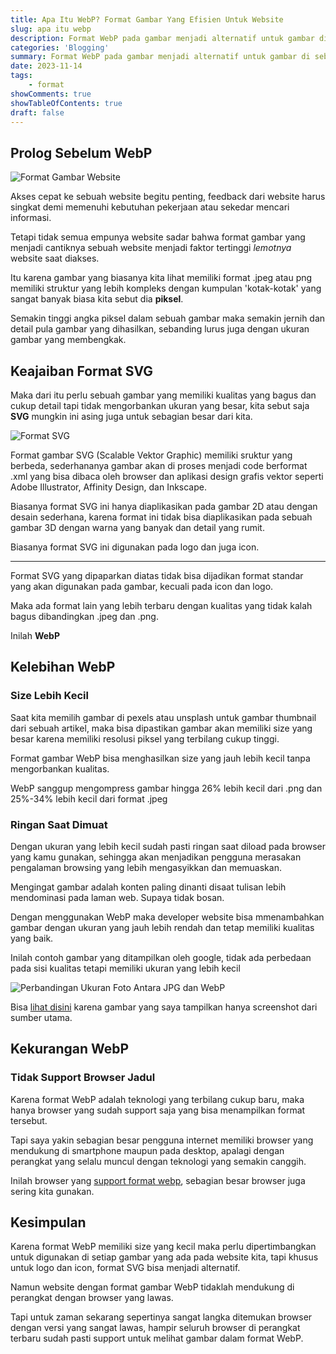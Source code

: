 ```yaml
---
title: Apa Itu WebP? Format Gambar Yang Efisien Untuk Website
slug: apa itu webp
description: Format WebP pada gambar menjadi alternatif untuk gambar di sebuah website, karena format webp memliki kompresi gambar yang cukup baik dan tetap mempertahankan kualitas gambar.
categories: 'Blogging'
summary: Format WebP pada gambar menjadi alternatif untuk gambar di sebuah website, karena format webp memliki kompresi gambar yang cukup baik dan tetap mempertahankan kualitas gambar.
date: 2023-11-14
tags: 
    - format
showComments: true
showTableOfContents: true
draft: false
---
```


## Prolog Sebelum WebP

![Format Gambar Website](img/webp/tipe-gambar-website.png "*Source: [yudana](https://www.yudana.id/perbedaan-format-gambar-jpg-png-gif-dan-svg-untuk-website/)*")

Akses cepat ke sebuah website begitu penting, feedback dari website harus singkat demi memenuhi kebutuhan pekerjaan atau sekedar mencari informasi.

Tetapi tidak semua empunya website sadar bahwa format gambar yang menjadi cantiknya sebuah website menjadi faktor tertinggi *lemotnya* website saat diakses.

Itu karena gambar yang biasanya kita lihat memiliki format .jpeg atau png memiliki struktur yang lebih kompleks dengan kumpulan 'kotak-kotak' yang sangat banyak biasa kita sebut dia **piksel**.

Semakin tinggi angka piksel dalam sebuah gambar maka semakin jernih dan detail pula gambar yang dihasilkan, sebanding lurus juga dengan ukuran gambar yang membengkak.

## Keajaiban Format SVG

Maka dari itu perlu sebuah gambar yang memiliki kualitas yang bagus dan cukup detail tapi tidak mengorbankan ukuran yang besar, kita sebut saja **SVG** mungkin ini asing juga untuk sebagian besar dari kita.

![Format SVG](img/webp/svg.jpg "*Source: [wikipedia](https://commons.wikimedia.org/)*")

Format gambar SVG (Scalable Vektor Graphic) memiliki sruktur yang berbeda, sederhananya gambar akan di proses menjadi code berformat .xml yang bisa dibaca oleh browser dan aplikasi design grafis vektor seperti Adobe Illustrator, Affinity Design, dan Inkscape.

Biasanya format SVG ini hanya diaplikasikan pada gambar 2D atau dengan desain sederhana, karena format ini tidak bisa diaplikasikan pada sebuah gambar 3D dengan warna yang banyak dan detail yang rumit.

Biasanya format SVG ini digunakan pada logo dan juga icon.

***

Format SVG yang dipaparkan diatas tidak bisa dijadikan format standar yang akan digunakan pada gambar, kecuali pada icon dan logo.

Maka ada format lain yang lebih terbaru dengan kualitas yang tidak kalah bagus dibandingkan .jpeg dan .png. 

Inilah **WebP**

## Kelebihan WebP

### Size Lebih Kecil 

Saat kita memilih gambar di pexels atau unsplash untuk gambar thumbnail dari sebuah artikel, maka bisa dipastikan gambar akan memiliki size yang besar karena memiliki resolusi piksel yang terbilang cukup tinggi.

Format gambar WebP bisa menghasilkan size yang jauh lebih kecil tanpa mengorbankan kualitas.

WebP sanggup mengompress gambar hingga 26% lebih kecil dari .png dan 25%-34% lebih kecil dari format .jpeg

### Ringan Saat Dimuat

Dengan ukuran yang lebih kecil sudah pasti ringan saat diload pada browser yang kamu gunakan, sehingga akan menjadikan pengguna merasakan pengalaman browsing yang lebih mengasyikkan dan memuaskan.

Mengingat gambar adalah konten paling dinanti disaat tulisan lebih mendominasi pada laman web. Supaya tidak bosan.

Dengan menggunakan WebP maka developer website bisa mmenambahkan gambar dengan ukuran yang jauh lebih rendah dan tetap memiliki kualitas yang baik. 

Inilah contoh gambar yang ditampilkan oleh google, tidak ada perbedaan pada sisi kualitas tetapi memiliki ukuran yang lebih kecil 

![Perbandingan Ukuran Foto Antara JPG dan WebP](/img/webp/perbedaan-jpg-dan-webp.png "*Source: [Dev Google](https://developers.google.com/speed/webp/gallery1#sample_image_files_in_jpeg_and_webp_and_the_png_source)*")

Bisa [lihat disini](https://developers.google.com/speed/webp/gallery1#sample_image_files_in_jpeg_and_webp_and_the_png_source) karena gambar yang saya tampilkan hanya screenshot dari sumber utama.

## Kekurangan WebP

### Tidak Support Browser Jadul 

Karena format WebP adalah teknologi yang terbilang cukup baru, maka hanya browser yang sudah support saja yang bisa menampilkan format tersebut.

Tapi saya yakin sebagian besar pengguna internet memiliki browser yang mendukung di smartphone maupun pada desktop, apalagi dengan perangkat yang selalu muncul dengan teknologi yang semakin canggih.

Inilah browser yang [support format webp](https://developers.google.com/speed/webp/faq#which_web_browsers_natively_support_webp), sebagian besar browser juga sering kita gunakan.

## Kesimpulan

Karena format WebP memiliki size yang kecil maka perlu dipertimbangkan untuk digunakan di setiap gambar yang ada pada website kita, tapi khusus untuk logo dan icon, format SVG bisa menjadi alternatif.

Namun website dengan format gambar WebP tidaklah mendukung di perangkat dengan browser yang lawas.

Tapi untuk zaman sekarang sepertinya sangat langka ditemukan browser dengan versi yang sangat lawas, hampir seluruh browser di perangkat terbaru sudah pasti support untuk melihat gambar dalam format WebP.

